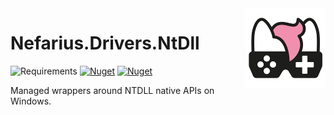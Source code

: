 <img src="assets/NSS-128x128.png" align="right" />

# Nefarius.Drivers.NtDll
<!--[![Build status](https://ci.appveyor.com/api/projects/status/x6ylnh2c6p3l12pw?svg=true)](https://ci.appveyor.com/project/nefarius/nefarius-utilities-devicemanagement) -->
![Requirements](https://img.shields.io/badge/Requires-.NET%20Standard%202.0-blue.svg) [![Nuget](https://img.shields.io/nuget/v/Nefarius.Drivers.NtDll)](https://www.nuget.org/packages/Nefarius.Drivers.NtDll/) [![Nuget](https://img.shields.io/nuget/dt/Nefarius.Drivers.NtDll)](https://www.nuget.org/packages/Nefarius.Drivers.NtDll/)

Managed wrappers around NTDLL native APIs on Windows.
